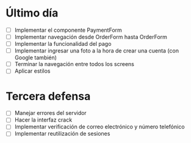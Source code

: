 # Último día
- [ ] Implementar el componente PaymentForm
- [ ] Implementar navegación desde OrderForm hasta OrderForm
- [ ] Implementar la funcionalidad del pago
- [ ] Implementar ingresar una foto a la hora de crear una cuenta (con Google también)
- [ ] Terminar la navegación entre todos los screens
- [ ] Aplicar estilos

# Tercera defensa
- [ ] Manejar errores del servidor
- [ ] Hacer la interfaz crack
- [ ] Implementar verificación de correo electrónico y número telefónico
- [ ] Implementar reutilización de sesiones
